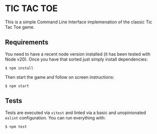 TIC TAC TOE
===========

This is a simple Command Line Interface implemenation of the classic Tic Tac Toe game.

## Requirements

You need to have a recent node version installed (it has been tested with Node v20).
Once you have that sorted just simply install dependencies:

    $ npm install

Then start the game and follow on screen instructions:

    $ npm start

## Tests

Tests are executed via `vitest` and linted via a basic and unopinionated `eslint` configuration.
You can run everything with:

    $ npm test
